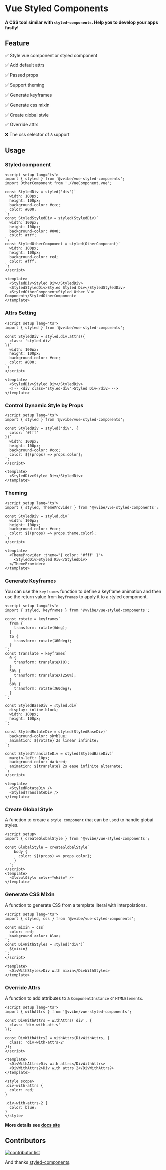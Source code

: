 # Vue Styled Components

**A CSS tool similar with `styled-components`. Help you to develop your apps fastly!**

## Feature

✅ Style vue component or styled component

✅ Add default attrs

✅ Passed props

✅ Support theming

✅ Generate keyframes

✅ Generate css mixin

✅ Create global style

✅ Override attrs

❌ The css selector of `&` support

## Usage

### Styled component

```vue
<script setup lang="ts">
import { styled } from '@vvibe/vue-styled-components';
import OtherComponent from './VueComponent.vue';

const StyledDiv = styled('div')`
  width: 100px;
  height: 100px;
  background-color: #ccc;
  color: #000;
`;
const StyledStyledDiv = styled(StyledDiv)`
  width: 100px;
  height: 100px;
  background-color: #000;
  color: #fff;
`;
const StyledOtherComponent = styled(OtherComponent)`
  width: 100px;
  height: 100px;
  background-color: red;
  color: #fff;
`;
</script>

<template>
  <StyledDiv>Styled Div</StyledDiv>
  <StyledStyledDiv>Styled Styled Div</StyledStyledDiv>
  <StyledOtherComponent>Styled Other Vue Component</StyledOtherComponent>
</template>
```

### Attrs Setting

```vue
<script setup lang="ts">
import { styled } from '@vvibe/vue-styled-components';

const StyledDiv = styled.div.attrs({
  class: 'styled-div'
})`
  width: 100px;
  height: 100px;
  background-color: #ccc;
  color: #000;
`;
</script>

<template>
  <StyledDiv>Styled Div</StyledDiv>
  <!-- <div class="styled-div">Styled Div</div> -->
</template>
```

### Control Dynamic Style by Props

```vue
<script setup lang="ts">
import { styled } from '@vvibe/vue-styled-components';

const StyledDiv = styled('div', {
  color: '#fff'
})`
  width: 100px;
  height: 100px;
  background-color: #ccc;
  color: ${(props) => props.color};
`;
</script>

<template>
  <StyledDiv>Styled Div</StyledDiv>
</template>
```

### Theming

```vue
<script setup lang="ts">
import { styled, ThemeProvider } from '@vvibe/vue-styled-components';

const StyledDiv = styled.div`
  width: 100px;
  height: 100px;
  background-color: #ccc;
  color: ${(props) => props.theme.color};
`;
</script>

<template>
  <ThemeProvider :theme="{ color: '#fff' }">
    <StyledDiv>Styled Div</StyledDiv>
  </ThemeProvider>
</template>
```

### Generate Keyframes

You can use the `keyframes` function to define a keyframe animation and then use the return value from `keyframes` to
apply it to a styled component.

```vue
<script setup lang="ts">
import { styled, keyframes } from '@vvibe/vue-styled-components';

const rotate = keyframes`
  from {
    transform: rotate(0deg);
  }
  to {
    transform: rotate(360deg);
  }
`;
const translate = keyframes`
  0 {
    transform: translateX(0);
  }
  50% {
    transform: translateX(250%);
  }
  60% {
    transform: rotate(360deg);
  }
`;

const StyledBaseDiv = styled.div`
  display: inline-block;
  width: 100px;
  height: 100px;
`;

const StyledRotateDiv = styled(StyledBaseDiv)`
  background-color: skyblue;
  animation: ${rotate} 2s linear infinite;
`;

const StyledTranslateDiv = styled(StyledBaseDiv)`
  margin-left: 10px;
  background-color: darkred;
  animation: ${translate} 2s ease infinite alternate;
`;
</script>

<template>
  <StyledRotateDiv />
  <StyledTranslateDiv />
</template>
```

### Create Global Style

A function to create a `style component` that can be used to handle global styles.

```vue
<script setup>
import { createGlobalStyle } from '@vvibe/vue-styled-components';

const GlobalStyle = createGlobalStyle`
    body {
      color: ${(props) => props.color};
    }
  `;
</script>
<template>
  <GlobalStyle color="white" />
</template>
```

### Generate CSS Mixin

A function to generate CSS from a template literal with interpolations.

```vue
<script setup lang="ts">
import { styled, css } from '@vvibe/vue-styled-components';

const mixin = css`
  color: red;
  background-color: blue;
`;
const DivWithStyles = styled('div')`
  ${mixin}
`;
</script>

<template>
  <DivWithStyles>Div with mixin</DivWithStyles>
</template>
```

### Override Attrs

A function to add attributes to a `ComponentInstance` or `HTMLElements`.

```vue
<script setup lang="ts">
import { withAttrs } from '@vvibe/vue-styled-components';

const DivWithAttrs = withAttrs('div', {
  class: 'div-with-attrs'
});

const DivWithAttrs2 = withAttrs(DivWithAttrs, {
  class: 'div-with-attrs-2'
});
</script>

<template>
  <DivWithAttrs>Div with attrs</DivWithAttrs>
  <DivWithAttrs2>Div with attrs 2</DivWithAttrs2>
</template>

<style scope>
.div-with-attrs {
  color: red;
}

.div-with-attrs-2 {
  color: blue;
}
</style>
```

**More details see [docs site](https://v-vibe.github.io/vue-styled-components/)**

## Contributors

<a href="https://github.com/v-vibe/vue-styled-components/graphs/contributors">
  <img alt="contributor list" src="https://contrib.rocks/image?repo=v-vibe/vue-styled-components" />
</a>

And thanks [styled-components](https://github.com/styled-components).
